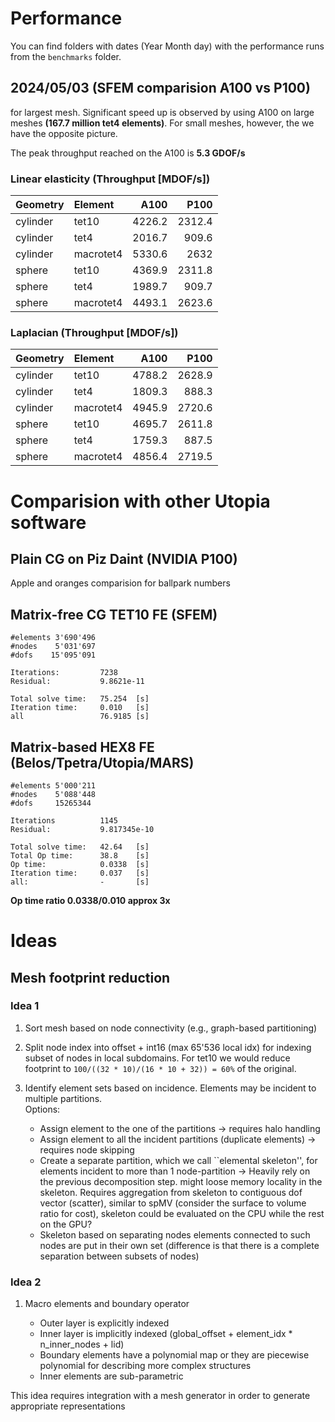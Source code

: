 # Performance

You can find folders with dates (Year Month day) with the performance runs from the `benchmarks` folder.


## 2024/05/03 (SFEM comparision A100 vs P100)

 for largest mesh. Significant speed up is observed by using A100 on large meshes **(167.7 million tet4 elements)**. For small meshes, however, the we have the opposite picture.

The peak throughput reached on the A100 is **5.3 GDOF/s**

### Linear elasticity (Throughput [MDOF/s]) 

| Geometry   | Element   |   A100 |   P100 |
|:-----------|:----------|-------:|-------:|
| cylinder   | tet10     | 4226.2 | 2312.4 |
| cylinder   | tet4      | 2016.7 |  909.6 |
| cylinder   | macrotet4 | 5330.6 | 2632   |
| sphere     | tet10     | 4369.9 | 2311.8 |
| sphere     | tet4      | 1989.7 |  909.7 |
| sphere     | macrotet4 | 4493.1 | 2623.6 |


### Laplacian (Throughput [MDOF/s]) 

| Geometry | Element     |   A100 |   P100 |
|:-----------|:----------|-------:|-------:|
| cylinder   | tet10     | 4788.2 | 2628.9 |
| cylinder   | tet4      | 1809.3 |  888.3 |
| cylinder   | macrotet4 | 4945.9 | 2720.6 |
| sphere     | tet10     | 4695.7 | 2611.8 |
| sphere     | tet4      | 1759.3 |  887.5 |
| sphere     | macrotet4 | 4856.4 | 2719.5 |


# Comparision with other Utopia software

## Plain CG on Piz Daint (NVIDIA P100)

Apple and oranges comparision for ballpark numbers

## Matrix-free CG TET10 FE (SFEM)

```
#elements 3'690'496 
#nodes 	  5'031'697
#dofs 	 15'095'091

Iterations: 		7238 
Residual: 			9.8621e-11

Total solve time:  	75.254  [s]
Iteration time: 	0.010 	[s]
all  			   	76.9185 [s]
```

## Matrix-based HEX8 FE (Belos/Tpetra/Utopia/MARS)

```
#elements 5'000'211
#nodes 	  5'088'448
#dofs 	  15265344

Iterations  		1145 
Residual: 			9.817345e-10

Total solve time:   42.64 	[s]
Total Op time:		38.8    [s]
Op time:			0.0338	[s]
Iteration time:		0.037 	[s]
all:				- 		[s]
```
**Op time ratio 0.0338/0.010 approx 3x**


# Ideas

## Mesh footprint reduction

### Idea 1

1) Sort mesh based on node connectivity (e.g., graph-based partitioning)
2) Split node index into offset + int16 (max 65'536 local idx) for indexing subset of nodes in local subdomains. For tet10 we would reduce footprint to `100/((32 * 10)/(16 * 10 + 32)) = 60%` of the original.
3) Identify element sets based on incidence. Elements may be incident to multiple partitions.	
Options:

	- Assign element to the one of the partitions -> requires halo handling
	- Assign element to all the incident partitions (duplicate elements) -> requires node skipping
	- Create a separate partition, which we call ``elemental skeleton'', for elements incident to more than 1 node-partition -> Heavily rely on the previous decomposition step. might loose memory locality in the skeleton. Requires aggregation from skeleton to contiguous dof vector (scatter), similar to spMV (consider the surface to volume ratio for cost), skeleton could be evaluated on the CPU while the rest on the GPU?
	- Skeleton based on separating nodes elements connected to such nodes are put in their own set (difference is that there is a complete separation between subsets of nodes)

### Idea 2

1) Macro elements and boundary operator
	
	- Outer layer is explicitly indexed
	- Inner layer is implicitly indexed (global_offset + element_idx * n_inner_nodes + lid)
	- Boundary elements have a polynomial map or they are piecewise polynomial for describing more complex structures
	- Inner elements are sub-parametric

This idea requires integration with a mesh generator in order to generate appropriate representations


